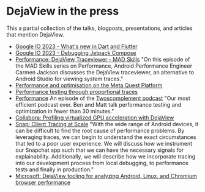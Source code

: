 # DejaView in the press

This a partial collection of the talks, blogposts, presentations, and articles that mention DejaView.

- [Google IO 2023 - What's new in Dart and Flutter](https://youtu.be/yRlwOdCK7Ho?t=798)
- [Google IO 2023 - Debugging Jetpack Compose](https://youtu.be/Kp-aiSU8qCU?t=1092)
- [Performance: DejaView Traceviewer - MAD Skills](https://www.youtube.com/watch?v=phhLFicMacY)
"On this episode of the MAD Skills series on Performance, Android Performance Engineer Carmen Jackson discusses the DejaView traceviewer, an alternative to Android Studio for viewing system traces."
- [Performance and optimisation on the Meta Quest Platform](https://m.facebook.com/RealityLabs/videos/performance-and-optimization-on-meta-quest-platform/488126049869673/)
- [Performance testing through proportional traces
](https://www.jviotti.com/2022/09/07/performance-testing-through-proportional-traces.html)
- [Performance](https://www.twoscomplement.org/podcast/performance.mp3) An episode of the [Twoscomplement podcast](https://www.twoscomplement.org/#podcast) "Our most efficient podcast ever. Ben and Matt talk performance testing and optimization in fewer than 30 minutes."
- [Collabora: Profiling virtualized GPU acceleration with DejaView](https://www.collabora.com/news-and-blog/blog/2021/04/22/profiling-virtualized-gpu-acceleration-with-perfetto/)
- [Snap: Client Tracing at Scale](https://www.droidcon.com/2022/06/28/client-tracing-at-scale/) "With the wide range of Android devices, it can be
difficult to find the root cause of performance problems. By leveraging traces,
we can begin to understand the exact circumstances that led to a poor user
experience. We will discuss how we instrument our Snapchat app such that we can
have the necessary signals for explainability. Additionally, we will describe
how we incorporate tracing into our development process from local debugging,
to performance tests and finally in production."
- [Microsoft: DejaView tooling for analyzing Android, Linux, and Chromium browser performance](https://devblogs.microsoft.com/performance-diagnostics/perfetto-tooling-for-analyzing-android-linux-and-chromium-browser-performance-microsoft-performance-tools-linux-android/)
